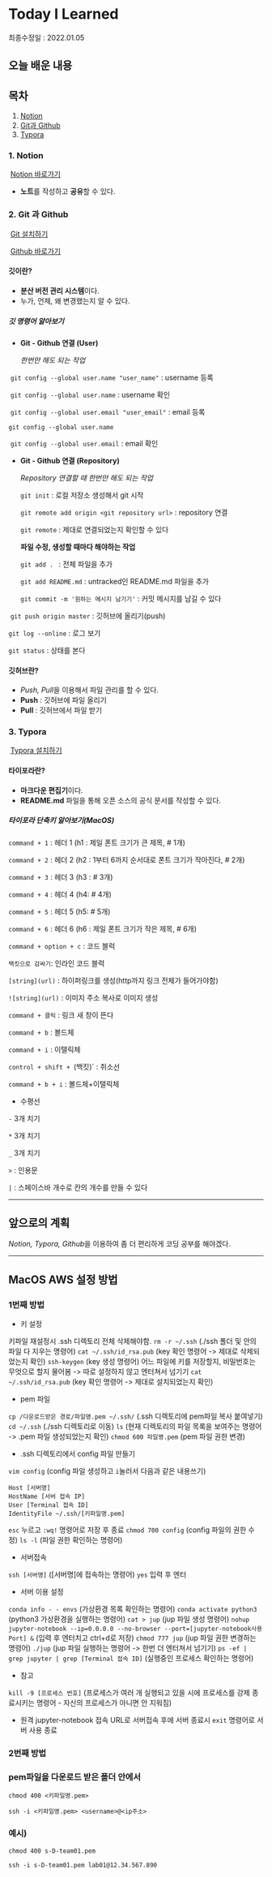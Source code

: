 # Today I Learned
최종수정일 : 2022.01.05

## 오늘 배운 내용

## 목차

1. [Notion](##1-Notion)
2. [Git과 Github]((##2-git---github))
3. [Typora](##3-Typora)



### 	1. Notion

​		[Notion 바로가기](https://www.notion.so/)

- **노트**를 작성하고 **공유**할 수 있다.



### 	2. Git 과 Github

​		[Git 설치하기](https://git-scm.com/)

​		[Github 바로가기](https://github.com/)

#### 		깃이란?

- **분산 버전 관리 시스템**이다.
- 누가, 언제, 왜 변경했는지 알 수 있다.



##### 		깃 명령어 알아보기

- **Git - Github 연결 (User)**

  *한번만 해도 되는 작업*

​		`git config --global user.name "user_name"` : username 등록

​		`git config --global user.name` : username 확인

​		`git config --global user.email "user_email"` : email 등록

`git config --global user.name`

​		`git config --global user.email` : email 확인



- **Git - Github 연결 (Repository)**

  *Repository 연결할 때 한번만 해도 되는 작업*

  `git init` : 로컬 저장소 생성해서 git 시작

  `git remote add origin <git repository url>` : repository 연결

  `git remote` : 제대로 연결되었는지 확인할 수 있다

  

  

  **파일 수정, 생성할 때마다 해야하는 작업**

  `git add . ` : 전체 파일을 추가

  `git add README.md` : untracked인 README.md 파일을 추가

  `git commit -m '원하는 메시지 남기기'` : 커밋 메시지를 남길 수 있다 

​		`git push origin master` : 깃허브에 올리기(push)



`git log --online` : 로그 보기

`git status` : 상태를 본다



#### 		깃허브란?

- *Push, Pull*을 이용해서 파일 관리를 할 수 있다.
- **Push** : 깃허브에 파일 올리기
- **Pull** : 깃허브에서 파일 받기







### 	3. Typora

​		[Typora 설치하기](https://typora.io/)

#### 		타이포라란? 

- **마크다운 편집기**이다.
- **README.md** 파일을 통해 오픈 소스의 공식 문서를 작성할 수 있다.



##### 		타이포라 단축키 알아보기(MacOS)

`command + 1` : 헤더 1 (h1 : 제일 폰트 크기가 큰 제목, # 1개) 

`command + 2` : 헤더 2 (h2 : 1부터 6까지 순서대로 폰트 크기가 작아진다, # 2개)

`command + 3` : 헤더 3 (h3 : # 3개)

`command + 4` : 헤더 4 (h4: # 4개)

`command + 5` : 헤더 5 (h5: # 5개)

`command + 6` : 헤더 6 (h6 : 제일 폰트 크기가 작은 제목, # 6개) 



`command + option + c` : 코드 블럭

`백킷으로 감싸기`: 인라인 코드 블럭



`[string](url)` : 하이퍼링크를 생성(http까지 링크 전체가 들어가야함)

`![string](url)` : 이미지 주소 복사로 이미지 생성

`command + 클릭` : 링크 새 창이 뜬다



`command + b` : 볼드체

`command + i` : 이탤릭체

`control + shift + `(백킷)` : 취소선

`command + b + i` : 볼드체+이탤릭체



- 수평선

`-` 3개 치기

`*` 3개 치기

`_` 3개 치기



`>` : 인용문



`|` : 스페이스바 개수로 칸의 개수를 만들 수 있다



---



## 앞으로의 계획

*Notion, Typora, Github*을 이용하여 좀 더 편리하게 코딩 공부를 해야겠다.



---



## MacOS AWS 설정 방법

### 1번째 방법

- 키 설정

키파일 재설정시 .ssh 디렉토리 전체 삭제해야함.
`rm -r ~/.ssh`
(./ssh 폴더 및 안의 파일 다 지우는 명령어)
`cat ~/.ssh/id_rsa.pub`
(key 확인 명령어 -> 제대로 삭제되었는지 확인)
`ssh-keygen`
(key 생성 명령어)
어느 파일에 키를 저장할지, 비밀번호는 무엇으로 할지 물어봄 -> 따로 설정하지 않고 엔터쳐서 넘기기
`cat ~/.ssh/id_rsa.pub`
(key 확인 명령어 -> 제대로 설치되었는지 확인)

- pem 파일

`cp /다운로드받은 경로/파일명.pem ~/.ssh/`
(.ssh 디렉토리에 pem파일 복사 붙여넣기)
`cd ~/.ssh`
(./ssh 디렉토리로 이동)
`ls`
(현재 디렉토리의 파일 목록을 보여주는 명령어 -> .pem 파일 생성되었는지 확인)
`chmod 600 파일명.pem`
(pem 파일 권한 변경)

- .ssh 디렉토리에서 config 파일 만들기

`vim config`
(config 파일 생성하고 `i`눌러서 다음과 같은 내용쓰기)

```
Host [서버명]
HostName [서버 접속 IP]
User [Terminal 접속 ID]
IdentityFile ~/.ssh/[키파일명.pem]
```

`esc` 누르고 `:wq!` 명령어로 저장 후 종료
`chmod 700 config`
(config 파일의 권한 수정)
`ls -l`
(파일 권한 확인하는 명령어)

- 서버접속

`ssh [서버명]`
([서버명]에 접속하는 명령어)
`yes`
입력 후 엔터

- 서버 이용 설정

`conda info - - envs`
(가상환경 목록 확인하는 명령어)
`conda activate python3`
(python3 가상환경을 실행하는 명령어)
`cat > jup`
(jup 파일 생성 명령어)
`nohup jupyter-notebook --ip=0.0.0.0 --no-browser --port=[jupyter-notebook사용 Port] &`
(입력 후 엔터치고 ctrl+d로 저장)
`chmod 777 jup`
(jup 파일 권한 변경하는 명령어)
`./jup`
(jup 파일 실행하는 명령어 -> 한번 더 엔터쳐서 넘기기)
`ps -ef | grep jupyter | grep [Terminal 접속 ID]`
(실행중인 프로세스 확인하는 명령어)

- 참고

`kill -9 [프로세스 번호]`
(프로세스가 여러 개 실행되고 있을 시에 프로세스를 강제 종료시키는 명령어 - 자신의 프로세스가 아니면 안 지워짐)

- 원격 jupyter-notebook 접속 URL로 서버접속 후에 서버 종료시 `exit` 명령어로 서버 사용 종료



### 2번째 방법



### pem파일을 다운로드 받은 폴더 안에서

`chmod 400 <키파일명.pem>`

`ssh -i <키파일명.pem> <username>@<ip주소>`



### 예시) 

`chmod 400 s-D-team01.pem`

`ssh -i s-D-team01.pem lab01@12.34.567.890`
